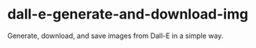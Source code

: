 # dall-e-generate-and-download-img

Generate, download, and save images from Dall-E in a simple way.
